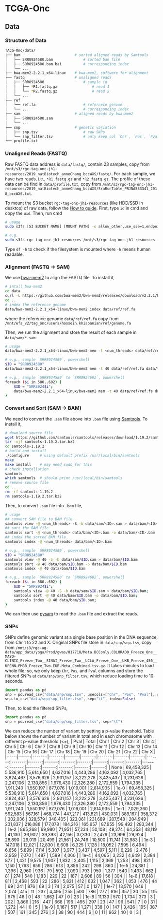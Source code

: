 # TCGA-Onc

## Data

### Structure of Data

```bash
TACG-Onc/data/
├── bam                         # sorted aligned reads by Samtools
│   ├── SRR8924580.bam              # sorted bam file
│   ├── SRR8924580.bam.bai          # corresponding index
│   └── ...
├── bwa-mem2-2.2.1_x64-linux    # bwa-mem2, software for alignment
├── fastq                       # unaligned reads
│   ├── SRR8924580                  # sample id
│   │   ├── *R1.fastq.gz                # read 1
│   │   └── *R2.fastq.gz                # read 2
│   └── ...
├── ref
│   └── ref.fa                      # refernece genome
│   └── ...                         # corresponding index
├── sam                         # aligned reads by bwa-mem2
│   ├── SRR8924580.sam
│   └── ...
├── snp                         # genetic variation
│   ├── snp.tsv                     # raw SNPs
│   └── snp_filter.tsv              # only keep col `Chr`, `Pos`, `Pval`
└── profile.txt
```

### Unaligned Reads (FASTQ)

Raw FASTQ data address is `data/fastq/`, contain 23 samples, copy from 
`/mnt/s3/rgc-tag-onc-jh1-resources/2019_natBiotech_anneChang_bccWXS/fastq/`.
For each sample, we have two reads, i.e., `*R1.fastq.gz` and `*R2.fastq.gz`. 
The profile of these data can be find in `data/profile.txt`, copy from 
`/mnt/s3/rgc-tag-onc-jh1-resources/2019_natBiotech_anneChang_bccWXS/SraRunTable_PRJNA533341_2018_bccWXS.txt`.

To mount the S3 bucket `rgc-tag-onc-jh1-resources` (like HDD/SSD in desktop) of raw data, follow the [How to guide](https://confluence.regeneron.com/display/SUG/How+to+Install%2C+Configure%2C+and+Use+FUSE+for+S3+Mount).
First, type `id` in cmd and copy the `uid`. Then, run cmd
```bash
# usage
sudo s3fs [S3 BUCKET NAME] [MOUNT PATH] -o allow_other,use_sse=1,endpoint=us-east-1,uid=[YOUR UID],gid=1121400513,iam_role=auto

# e.g.
sudo s3fs rgc-tag-onc-jh1-resources /mnt/s3/rgc-tag-onc-jh1-resources -o allow_other,use_sse=1,endpoint=us-east-1,uid=777332657,gid=1121400513,iam_role=auto
```
Type `df -h` to check if the filesystem is mounted where `-h` means human readable. 

### Alignment (FASTQ -> SAM)

We use [bwa-mem2](https://github.com/bwa-mem2/bwa-mem2) to align the FASTQ file.
To install it,
```bash
# intall bwa-mem2
cd data
curl -L https://github.com/bwa-mem2/bwa-mem2/releases/download/v2.2.1/bwa-mem2-2.2.1_x64-linux.tar.bz2 | tar jxf -
cd ..
# index the reference genome
data/bwa-mem2-2.2.1_x64-linux/bwa-mem2 index data/ref/ref.fa
```
where the reference genome `data/ref/ref.fa` copy from 
`/mnt/efs_v2/tag_onc/users/hossein.khiabanian/ref/genome.fa`

Then, we run the alignment and store the result of each sample in 
`data/sam/*.sam`:
```bash
# usage
data/bwa-mem2-2.2.1_x64-linux/bwa-mem2 mem -t <num_threads> data/ref/ref.fa data/fastq/<ID>/*R1.fastq.gz data/fastq/<ID>/*R2.fastq.gz > data/sam/<ID>.sam

# e.g., sample `SRR8924580`, powershell
$ID = "SRR8924580"
data/bwa-mem2-2.2.1_x64-linux/bwa-mem2 mem -t 40 data/ref/ref.fa data/fastq/$ID/*R1.fastq.gz data/fastq/$ID/*R2.fastq.gz > data/sam/$ID.sam

# e.g., sample `SRR8924580` to `SRR8924602`, powershell
foreach ($i in 580..602) { 
    $ID = "SRR8924$i"; 
    data/bwa-mem2-2.2.1_x64-linux/bwa-mem2 mem -t 40 data/ref/ref.fa data/fastq/$ID/*R1.fastq.gz data/fastq/$ID/*R2.fastq.gz > data/sam/$ID.sam; 
}
```

### Convert and Sort (SAM -> BAM)

We need to convert the `.sam` file above into `.bam` file using [Samtools](https://www.htslib.org). 
To install it,
```bash
# download source file
wget https://github.com/samtools/samtools/releases/download/1.19.2/samtools-1.19.2.tar.bz2
tar -xjf samtools-1.19.2.tar.bz2
cd samtools-1.19.2
# build and install
./configure     # using default prefix /usr/local/bin/samtools
make
make install    # may need sudo for this
# check installation
samtools
which samtools  # should print /usr/local/bin/samtools
# remove source file
cd ..
rm -rf samtools-1.19.2
rm samtools-1.19.2.tar.bz2
```

Then, to convert `.sam` file into `.bam` file,
```bash
# usage
## convert SAM file to BAM file
samtools view -@ <num_threads> -S -b data/sam/<ID>.sam > data/bam/<ID>.bam
## sort the BAM file
samtools sort -@ <num_threads> data/bam/<ID>.bam -o data/bam/<ID>.bam
## index the sorted BAM file
samtools index -@ <num_threads> data/bam/<ID>.bam

# e.g., sample `SRR8924580`, powershell
$ID = "SRR8924580"
samtools view -@ 40 -S -b data/sam/$ID.sam > data/bam/$ID.bam
samtools sort -@ 40 data/bam/$ID.bam -o data/bam/$ID.bam
samtools index -@ 40 data/bam/$ID.bam

# e.g., sample `SRR8924580` to `SRR8924602`, powershell
foreach ($i in 580..602) { 
    $ID = "SRR8924$i"; 
    samtools view -@ 40 -S -b data/sam/$ID.sam > data/bam/$ID.bam;
    samtools sort -@ 40 data/bam/$ID.bam -o data/bam/$ID.bam;
    samtools index -@ 40 data/bam/$ID.bam;
}
```
We can then use [pysam](https://pysam.readthedocs.io/en/stable/#) to read the 
`.bam` file and extract the reads.

### SNPs

SNPs define genomic variant at a single base position in the DNA sequence, from
Chr 1 to 22 and X. Original SNPs file store in `data/snp/snp.tsv`, copy from 
`/mnt/s3/rgc-ag-data/app_data/yoga/Prod/gwas/817718/Meta.BCConly.COLORADO_Freeze_One__MAYO-CLINIC_Freeze_Two__SINAI_Freeze_Two__UCLA_Freeze_One__UKB_Freeze_450__UPENN-PMBB_Freeze_Two.EUR.Meta_Combined.tsv.gz`. 
It takes minutes to load whole file; so, we only keep `Chr`, `Pos`, and `Pval` 
columns and store the filtered SNPs at `data/snp/snp_filter.tsv`, which reduce
loading time to 10 seconds.
```python
import pandas as pd
snp = pd.read_csv("data/snp/snp.tsv", usecols=["Chr", "Pos", "Pval"], sep="\t")
snp.to_csv("data/snp/snp_filter.tsv", sep="\t", index=False)
```
Then, to load the filtered SNPs,
```python
import pandas as pd
snp = pd.read_csv("data/snp/snp_filter.tsv", sep="\t")
```

We can reduce the number of variant by setting a p-value threshold. Table below
shows the number of variant in total and in each chromosome with different
p-value threshold (<=),
| Pval | Total | Chr  1 | Chr  2 | Chr  3 | Chr  4 | Chr  5 | Chr  6 | Chr  7 | Chr  8 | Chr  9 | Chr 10 | Chr 11 | Chr 12 | Chr 13 | Chr 14 | Chr 15 | Chr 16 | Chr 17 | Chr 18 | Chr 19 | Chr 20 | Chr 21 | Chr 22 | Chr X |
|:----:|------:|-------:|-------:|-------:|-------:|-------:|-------:|-------:|-------:|-------:|-------:|-------:|-------:|-------:|-------:|-------:|-------:|-------:|-------:|-------:|-------:|-------:|-------:|-------:|
| None | 69,458,325 | 5,536,910 | 5,614,650 | 4,637,016 | 4,443,286 | 4,162,092 | 4,032,765 | 3,824,467 | 3,576,626 | 2,931,157 | 3,222,278 | 3,425,437 | 3,231,626 | 2,247,106 | 2,130,856 | 1,976,430 | 2,326,280 | 2,172,559 | 1,794,335 | 1,911,240 | 1,550,197 | 877,076 | 1,019,001 | 2,814,935 |
| 1e-0 | 69,458,325 | 5,536,910 | 5,614,650 | 4,637,016 | 4,443,286 | 4,162,092 | 4,032,765 | 3,824,467 | 3,576,626 | 2,931,157 | 3,222,278 | 3,425,437 | 3,231,626 | 2,247,106 | 2,130,856 | 1,976,430 | 2,326,280 | 2,172,559 | 1,794,335 | 1,911,240 | 1,550,197 | 877,076 | 1,019,001 | 2,814,935 |
| 1e-1 | 7,029,360 | 562,583 | 567,161 | 468,774 | 447,217 | 413,821 | 430,031 | 389,167 | 358,372 | 302,036 | 328,579 | 348,405 | 323,061 | 231,689 | 207,548 | 204,949 | 231,837 | 216,088 | 177,078 | 184,216 | 165,957 | 87,955 | 99,492 | 283,344 |
| 1e-2 | 865,268 | 69,980 | 71,951 | 57,234 | 50,108 | 49,274 | 64,353 | 48,119 | 41,130 | 36,902 | 39,393 | 42,156 | 37,330 | 27,479 | 23,996 | 26,924 | 28,890 | 29,019 | 20,499 | 21,561 | 24,746 | 10,500 | 11,741 | 31,983 |
| 1e-3 | 147,018 | 12,021 | 12,830 | 8,608 | 6,325 | 7,128 | 18,052 | 7,595 | 6,494 | 6,656 | 5,899 | 7,114 | 5,307 | 3,977 | 3,437 | 4,597 | 5,111 | 6,226 | 2,476 | 2,959 | 7,070 | 1,487 | 1,589 | 4,060 |
| 1e-4 |  44,065 |  3,232 |  4,649 | 2,384 |   877 | 1,421 |  9,575 | 1,907 | 1,832 | 2,405 | 1,115 | 2,369 | 1,253 | 498 | 821 | 1,150 | 1,763 | 659 | 286 | 613 | 3,856 | 242 | 298 | 860 |
| 1e-5 |  24,381 |  1,396 |  2,960 |   936 |    79 |   592 |  7,090 |   793 |   950 | 1,377 |   540 | 1,433 | 662 | 81 | 274 | 540 | 1,183 | 229 | 22 | 187 | 2,608 | 89 | 56 | 304 |
| 1e-6 |  17,618 |    811 |  2,468 |   593 |    22 |   286 |  5,821 |   412 |   632 | 1,047 |   362 | 1,053 | 476 | 44 | 69 | 241 | 876 | 69 | 3 | 74 | 2,075 | 57 | 0 | 127 |
| 1e-7 |  13,570 |    646 |  2,074 |   415 |    11 |   237 |  4,495 |   255 |   500 |   786 |   277 |   816 | 357 | 30 | 55 | 115 | 675 | 46 | 0 | 48 | 1,662 | 47 | 0 | 23 |
| 1e-8 |  11,133 |    570 |  1,734 |   373 |     3 |   202 |  3,866 |   216 |   447 |   668 |   196 |   495 | 297 | 23 | 47 | 96 | 541 | 7 | 0 | 31 | 1,272 | 44 | 0 | 5 |
| 1e-9 |   9,167 |    517 |  1,271 |   338 |     0 |   147 |  3,426 |   195 |   387 |   507 |   161 |   345 | 276 | 3 | 38 | 90 | 444 | 6 | 0 | 11 | 962 | 40 | 0 | 3 |

